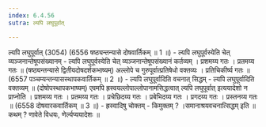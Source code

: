 ```yaml
---
index: 6.4.56
sutra: ल्यपि लघुपूर्वात्

---
```

ल्यपि लघुपूर्वात् (3054) (6556 षष्ठ्यन्तन्यासे दोषवार्तिकम् ॥ 1 ॥) - ल्यपि लघुपूर्वस्येति चेत् व्यञ्जनान्तेषूपसंख्यानम् - ल्यपि लघुपूर्वस्येति चेत् व्यञ्जनान्तेषूपसंख्यानं कर्तव्यम् । प्रशमय्य गतः । प्रतमय्य गतः ॥ (षष्ठ्यन्तन्यासे द्वितीयदोषदर्शकभाष्यम्) अल्लोपे च गुरुपूर्वात्प्रतिषेधो वक्तव्यः । प्रतिचिकीर्ष्य गतः ॥ (6557 पञ्चम्यन्तन्यासस्थापकवार्तिकम् ॥ 2 ॥) - ल्यपि लघुपूर्वादिति वचनात् सिद्धम् - ल्यपि लघुपूर्वादिति वक्तव्यम् ॥ (दोषोपस्थापकभाष्यम्) एवमपि ह्रस्वयल्लोपाल्लोपानामसिद्धत्वात् ल्यपि लघुपूर्वात् इत्ययादेशो न प्राप्नोति । प्रशमय्य गतः । प्रतमय्य गतः । प्रचेछिदय्य गतः । प्रबेभिदय्य गतः । प्रगदय्य गतः । प्रस्तनय्य गतः ॥ (6558 दोषवारकवार्तिकम् ॥ 3 ॥) - ह्रस्वादिषु चोक्तम् - किमुक्तम् ? ।समानाश्रयवचनात्सिद्धम् इति ॥ कथम् ? णावेते विधयः, णेर्ल्यप्ययादेशः ॥